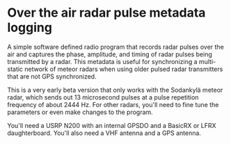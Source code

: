# Over the air radar pulse metadata logging

A simple software defined radio program that records radar pulses over the air and captures the phase, amplitude, and timing of radar pulses being transmitted by a radar. This metadata is useful for synchronizing a multi-static network of meteor radars when using older pulsed radar transmitters that are not GPS synchronized. 

This is a very early beta version that only works with the Sodankylä meteor radar, which sends out 13 microsecond pulses at a pulse repetition frequency of about 2444 Hz. For other radars, you'll need to fine tune the parameters or even make changes to the program. 

You'll need a USRP N200 with an internal GPSDO and a BasicRX or LFRX daughterboard. You'll also need a VHF antenna and a GPS antenna. 
